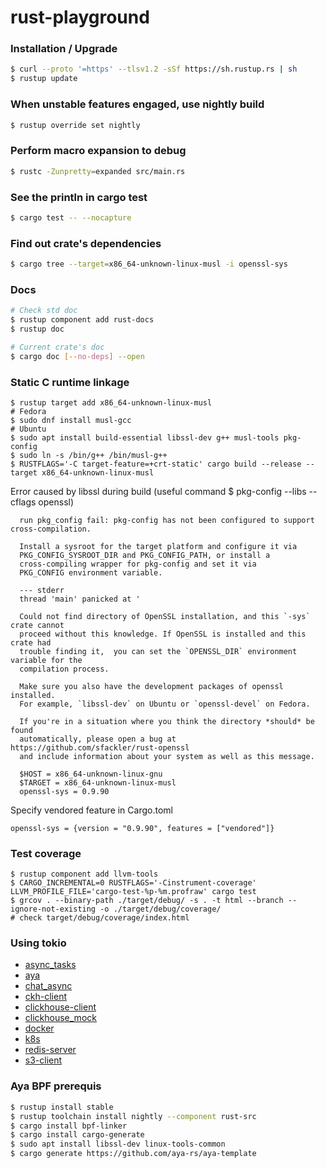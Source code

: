 # rust-playground

### Installation / Upgrade
```sh
$ curl --proto '=https' --tlsv1.2 -sSf https://sh.rustup.rs | sh
$ rustup update
```

### When unstable features engaged, use nightly build
```sh
$ rustup override set nightly
```

### Perform macro expansion to debug
```sh
$ rustc -Zunpretty=expanded src/main.rs
```

### See the println in cargo test
```sh
$ cargo test -- --nocapture
```

### Find out crate's dependencies
```sh
$ cargo tree --target=x86_64-unknown-linux-musl -i openssl-sys
```

### Docs
```sh
# Check std doc
$ rustup component add rust-docs
$ rustup doc

# Current crate's doc
$ cargo doc [--no-deps] --open
```

### Static C runtime linkage
```
$ rustup target add x86_64-unknown-linux-musl
# Fedora
$ sudo dnf install musl-gcc
# Ubuntu
$ sudo apt install build-essential libssl-dev g++ musl-tools pkg-config
$ sudo ln -s /bin/g++ /bin/musl-g++
$ RUSTFLAGS='-C target-feature=+crt-static' cargo build --release --target x86_64-unknown-linux-musl
```
Error caused by libssl during build (useful command $ pkg-config --libs --cflags openssl)
```
  run pkg_config fail: pkg-config has not been configured to support cross-compilation.

  Install a sysroot for the target platform and configure it via
  PKG_CONFIG_SYSROOT_DIR and PKG_CONFIG_PATH, or install a
  cross-compiling wrapper for pkg-config and set it via
  PKG_CONFIG environment variable.

  --- stderr
  thread 'main' panicked at '

  Could not find directory of OpenSSL installation, and this `-sys` crate cannot
  proceed without this knowledge. If OpenSSL is installed and this crate had
  trouble finding it,  you can set the `OPENSSL_DIR` environment variable for the
  compilation process.

  Make sure you also have the development packages of openssl installed.
  For example, `libssl-dev` on Ubuntu or `openssl-devel` on Fedora.

  If you're in a situation where you think the directory *should* be found
  automatically, please open a bug at https://github.com/sfackler/rust-openssl
  and include information about your system as well as this message.

  $HOST = x86_64-unknown-linux-gnu
  $TARGET = x86_64-unknown-linux-musl
  openssl-sys = 0.9.90
```
Specify vendored feature in Cargo.toml
```
openssl-sys = {version = "0.9.90", features = ["vendored"]}
```

### Test coverage
```
$ rustup component add llvm-tools
$ CARGO_INCREMENTAL=0 RUSTFLAGS='-Cinstrument-coverage' LLVM_PROFILE_FILE='cargo-test-%p-%m.profraw' cargo test
$ grcov . --binary-path ./target/debug/ -s . -t html --branch --ignore-not-existing -o ./target/debug/coverage/
# check target/debug/coverage/index.html
```

### Using tokio
- [async_tasks](https://github.com/ZhengjunHUO/rust-playground/tree/main/async_tasks)
- [aya](https://github.com/ZhengjunHUO/rust-playground/tree/main/aya-xdp)
- [chat_async](https://github.com/ZhengjunHUO/rust-playground/tree/main/chat_async)
- [ckh-client](https://github.com/ZhengjunHUO/rust-playground/tree/main/ckh-client)
- [clickhouse-client](https://github.com/ZhengjunHUO/rust-playground/tree/main/clickhouse-client)
- [clickhouse_mock](https://github.com/ZhengjunHUO/rust-playground/tree/main/clickhouse_mock)
- [docker](https://github.com/ZhengjunHUO/rust-playground/tree/main/docker)
- [k8s](https://github.com/ZhengjunHUO/rust-playground/tree/main/k8s)
- [redis-server](https://github.com/ZhengjunHUO/rust-playground/tree/main/redis-server)
- [s3-client](https://github.com/ZhengjunHUO/rust-playground/tree/main/s3-client)

### Aya BPF prerequis
```sh
$ rustup install stable
$ rustup toolchain install nightly --component rust-src
$ cargo install bpf-linker
$ cargo install cargo-generate
$ sudo apt install libssl-dev linux-tools-common
$ cargo generate https://github.com/aya-rs/aya-template
```
